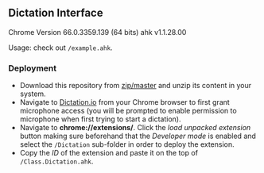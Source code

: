 ﻿## Dictation Interface

Chrome Version 66.0.3359.139 (64 bits)
ahk v1.1.28.00

Usage: check out `/example.ahk`.

### Deployment

- Download this repository from [zip/master](https://github.com/A-AhkUser/Dictation-Interface/archive/master.zip) and unzip its content in your system.<br />
- Navigate to [Dictation.io](https://dictation.io/speech) from your Chrome browser to first grant microphone access (you will be prompted to enable permission to microphone when first trying to start a dictation).<br />
- Navigate to **chrome://extensions/**. Click the *load unpacked extension* button making sure beforehand that the *Developer mode* is enabled and select the `/Dictation` sub-folder in order to deploy the extension.<br />
- Copy the *ID* of the extension and paste it on the top of `/Class.Dictation.ahk`.</br>
